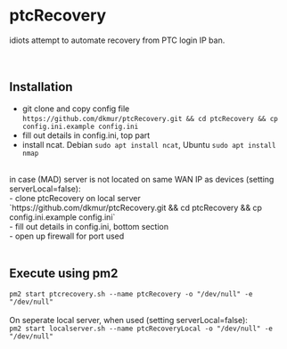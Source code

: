 # ptcRecovery

idiots attempt to automate recovery from PTC login IP ban.<br>
<br>
<br>
## Installation
- git clone and copy config file `https://github.com/dkmur/ptcRecovery.git && cd ptcRecovery && cp config.ini.example config.ini`<br>
- fill out details in config.ini, top part<br>
- install ncat. Debian `sudo apt install ncat`, Ubuntu `sudo apt install nmap`<br>
<br>
in case (MAD) server is not located on same WAN IP as devices (setting serverLocal=false):<br>
- clone ptcRecovery on local server `https://github.com/dkmur/ptcRecovery.git && cd ptcRecovery && cp config.ini.example config.ini`<br>
- fill out details in config.ini, bottom section<br>
- open up firewall for port used<br>
<br>

## Execute using pm2

`pm2 start ptcrecovery.sh --name ptcRecovery -o "/dev/null" -e "/dev/null"`<br>
<br>
On seperate local server, when used (setting serverLocal=false):<br>
`pm2 start localserver.sh --name ptcRecoveryLocal -o "/dev/null" -e "/dev/null"`
<br>
